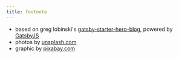 ```yaml
---
title: footnote
---
```


* based on greg lobinski's [gatsby-starter-hero-blog](https://github.com/greglobinski/gatsby-starter-hero-blog), powered by [GatsbyJS](https://gatsbyjs.org/)
* photos by [unsplash.com](https://unsplash.com)
* graphic by [pixabay.com](https://pixabay.com)
